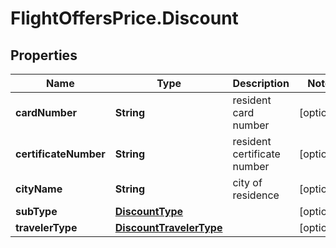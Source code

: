 # FlightOffersPrice.Discount

## Properties

Name | Type | Description | Notes
------------ | ------------- | ------------- | -------------
**cardNumber** | **String** | resident card number | [optional] 
**certificateNumber** | **String** | resident certificate number | [optional] 
**cityName** | **String** | city of residence | [optional] 
**subType** | [**DiscountType**](DiscountType.md) |  | [optional] 
**travelerType** | [**DiscountTravelerType**](DiscountTravelerType.md) |  | [optional] 


